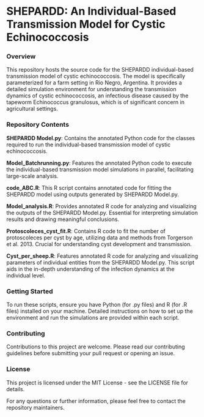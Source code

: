 # SHEPARDD: An Individual-Based Transmission Model for Cystic Echinococcosis
### Overview ###
This repository hosts the source code for the SHEPARDD individual-based transmission model of cystic echinococcosis. The model is specifically parameterized for a farm setting in Rio Negro, Argentina. It provides a detailed simulation environment for understanding the transmission dynamics of cystic echinococcosis, an infectious disease caused by the tapeworm Echinococcus granulosus, which is of significant concern in agricultural settings.

### Repository Contents ###
**SHEPARDD Model.py**: Contains the annotated Python code for the classes required to run the individual-based transmission model of cystic echinococcosis.

**Model_Batchrunning.py**: Features the annotated Python code to execute the individual-based transmission model simulations in parallel, facilitating large-scale analysis.

**code_ABC.R**: This R script contains annotated code for fitting the SHEPARDD model using outputs generated by SHEPARDD Model.py.

**Model_analysis.R**: Provides annotated R code for analyzing and visualizing the outputs of the SHEPARDD Model.py. Essential for interpreting simulation results and drawing meaningful conclusions.

**Protoscoleces_cyst_fit.R**: Contains R code to fit the number of protoscoleces per cyst by age, utilizing data and methods from Torgerson et al. 2013. Crucial for understanding cyst development and transmission.

**Cyst_per_sheep.R**: Features annotated R code for analyzing and visualizing parameters of individual entities from the SHEPARDD Model.py. This script aids in the in-depth understanding of the infection dynamics at the individual level.

### Getting Started ###
To run these scripts, ensure you have Python (for .py files) and R (for .R files) installed on your machine. Detailed instructions on how to set up the environment and run the simulations are provided within each script.

### Contributing ###
Contributions to this project are welcome. Please read our contributing guidelines before submitting your pull request or opening an issue.

### License ###
This project is licensed under the MIT License - see the LICENSE file for details.


For any questions or further information, please feel free to contact the repository maintainers.
